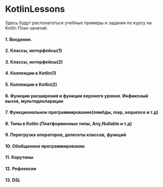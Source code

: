 # KotlinLessons
Здесь будут располагаться учебные примеры и задания по курсу на Kotlin
План занятий:

#### 1. Введение.

#### 2. Классы, интерфейсы(1)

#### 3. Классы, интерфейсы(2)

#### 4. Коллекции в Kotlin(1)

#### 5. Коллекции в Kotlin(2)

#### 6. Функции расширения и функции верхнего уровня. Инфиксный вызов, мультидекларации

#### 7. Функциональное программирование(лямбды, map, sequence и т.д)

#### 8. Типы в Kotlin (Платформенные типы, Any,Nullable и т.д)

#### 9. Перегрузка операторов, делегаты классов, функций

#### 10. Обобщенное программирование

#### 11. Корутины

#### 12. Рефлексия

#### 13. DSL
